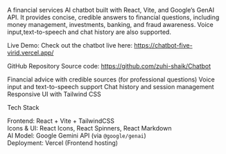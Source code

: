 A financial services AI chatbot built with React, Vite, and Google’s GenAI API.
It provides concise, credible answers to financial questions, including money management, investments, banking, and fraud awareness. Voice input,text-to-speech and chat history are also supported.

Live Demo:
Check out the chatbot live here:
https://chatbot-five-virid.vercel.app/

GitHub Repository
Source code:
https://github.com/zuhi-shaik/Chatbot

Financial advice with credible sources (for professional questions)
Voice input and text-to-speech support
Chat history and session management
Responsive UI with Tailwind CSS

 Tech Stack

Frontend: React + Vite + TailwindCSS  
Icons & UI: React Icons, React Spinners, React Markdown  
AI Model: Google Gemini API (via `@google/genai`)  
Deployment: Vercel (Frontend hosting)
